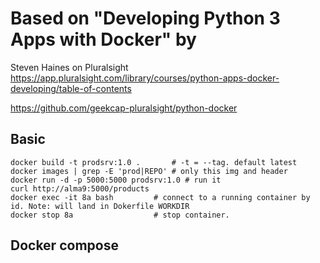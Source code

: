 

# Based on "Developing Python 3 Apps with Docker" by 
Steven Haines
on Pluralsight
https://app.pluralsight.com/library/courses/python-apps-docker-developing/table-of-contents

https://github.com/geekcap-pluralsight/python-docker

## Basic
~~~
docker build -t prodsrv:1.0 .       # -t = --tag. default latest
docker images | grep -E 'prod|REPO' # only this img and header
docker run -d -p 5000:5000 prodsrv:1.0 # run it
curl http://alma9:5000/products
docker exec -it 8a bash         # connect to a running container by id. Note: will land in Dokerfile WORKDIR
docker stop 8a                  # stop container.
~~~

## Docker compose
